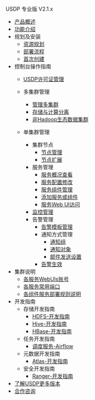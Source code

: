 <div class="sidebar_title icon_"> USDP 专业版 V2.1.x</div>   



* [产品概述](usdpdc/2.0.x/README)
* [功能介绍](usdpdc/2.1.x/release_notes)
* 规划及安装
  * [资源规划](usdpdc/2.1.x/plan&create/deploy_plan)
  * [部署流程](usdpdc/2.1.x/plan&create/install_v2)
  * [首次创建](usdpdc/2.1.x/plan&create/first_create)
* 控制台操作指南
  * [USDP许可证管理](usdpdc/license/license)
  * 多集群管理
  
    * [管理多集群](usdpdc/clusters/clusters)
    * [存储与计算分离](usdpdc/clusters/clusters_separation)
    * [非Hadoop生态数据集群](usdpdc/clusters/clusters_others)
  * 单集群管理
    * 集群节点
      * [节点管理](usdpdc/1.0.x/webconsole/node)
      * [节点扩展](usdpdc/1.0.x/webconsole/node_add)
    * 服务管理
      * [服务概况查看](usdpdc/1.0.x/webconsole/service_state)
      * [服务配置修改](usdpdc/1.0.x/webconsole/service_config)
      * [服务组件管理](usdpdc/1.0.x/webconsole/service_component)
      * [添加服务或组件](usdpdc/1.0.x/webconsole/service_extension)
      * [服务Web UI访问](usdpdc/1.0.x/webconsole/service_web)
    * [监控管理](usdpdc/1.0.x/webconsole/monitor)
    * 告警管理
      * [告警模板管理](usdpdc/1.0.x/webconsole/alarmTemplate)
      * 通知方式管理
        * [通知组](usdpdc/1.0.x/webconsole/alarmInform_group)
        * [通知对象](usdpdc/1.0.x/webconsole/alarmInform_object)
        * [邮件发送设置](usdpdc/1.0.x/webconsole/alarmInform_email)
      * [告警生效](usdpdc/1.0.x/webconsole/alarmTemplate_work)
* 集群说明
  * [各服务WebUIs账号](usdpdc/2.1.x/cluster_notes/login)
  * [各服务常用端口](usdpdc/2.1.x/cluster_notes/ports)
  * [各组件服务部署规则说明](usdpdc/2.1.x/cluster_notes/rule)
* 开发指南
  * 存储开发指南
    * [HDFS-开发指南](usdpdc/developer/hdfs)
    * [Hive-开发指南](usdpdc/developer/hive)
    * [HBase-开发指南](usdpdc/developer/hbase)
  * 任务开发指南
    * [调度服务-Airflow](usdpdc/schedule/airflow)
  * 元数据开发指南
    * [Atlas-开发指南](usdpdc/developer/atlas)
  * 安全开发指南
    * [Ranger-开发指南](usdpdc/developer/ranger)
* [了解USDP更多版本](usdpdc/component/version)
* [合作咨询](https://spt.ucloud.cn/30001)

